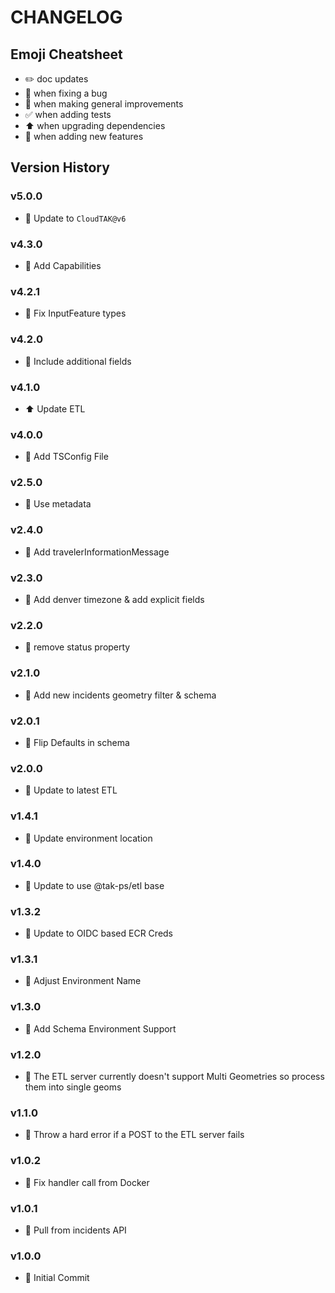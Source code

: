# CHANGELOG

## Emoji Cheatsheet
- :pencil2: doc updates
- :bug: when fixing a bug
- :rocket: when making general improvements
- :white_check_mark: when adding tests
- :arrow_up: when upgrading dependencies
- :tada: when adding new features

## Version History

### v5.0.0

- :tada: Update to `CloudTAK@v6`

### v4.3.0

- :tada: Add Capabilities

### v4.2.1

- :bug: Fix InputFeature types

### v4.2.0

- :rocket: Include additional fields

### v4.1.0

- :arrow_up: Update ETL

### v4.0.0

- :bug: Add TSConfig File

### v2.5.0

- :rocket: Use metadata

### v2.4.0

- :rocket: Add travelerInformationMessage

### v2.3.0

- :rocket: Add denver timezone & add explicit fields

### v2.2.0

- :bug: remove status property

### v2.1.0

- :rocket: Add new incidents geometry filter & schema

### v2.0.1

- :bug: Flip Defaults in schema

### v2.0.0

- :rocket: Update to latest ETL

### v1.4.1

- :rocket: Update environment location

### v1.4.0

- :rocket: Update to use @tak-ps/etl base

### v1.3.2

- :rocket: Update to OIDC based ECR Creds

### v1.3.1

- :tada: Adjust Environment Name

### v1.3.0

- :tada: Add Schema Environment Support

### v1.2.0

- :tada: The ETL server currently doesn't support Multi Geometries so process them into single geoms

### v1.1.0

- :rocket: Throw a hard error if a POST to the ETL server fails

### v1.0.2

- :bug: Fix handler call from Docker

### v1.0.1

- :bug: Pull from incidents API

### v1.0.0

- :tada: Initial Commit
